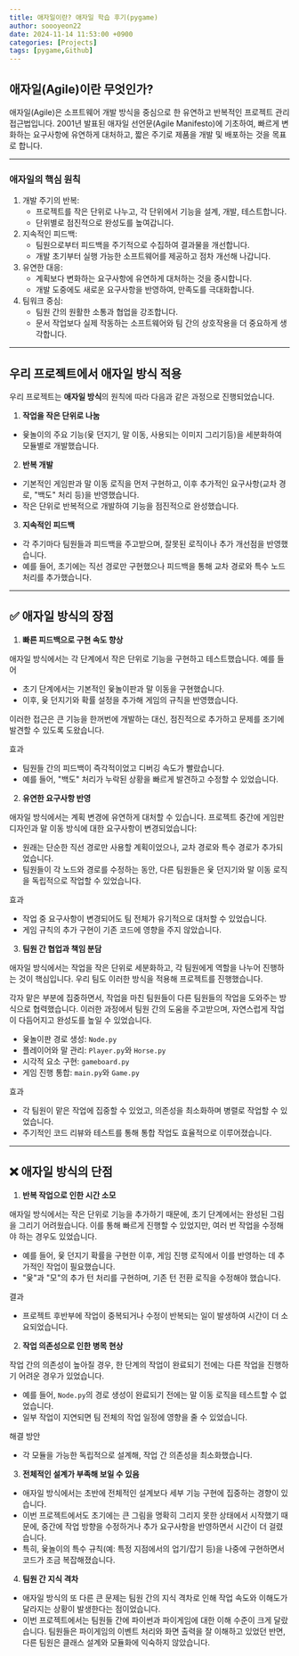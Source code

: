 ```yaml
---
title: 애자일이란? 애자일 학습 후기(pygame)
author: soooyeon22
date: 2024-11-14 11:53:00 +0900
categories: [Projects]
tags: [pygame,Github]
---
```


## 애자일(Agile)이란 무엇인가?

애자일(Agile)은 소프트웨어 개발 방식을 중심으로 한 유연하고 반복적인 프로젝트 관리 접근법입니다. 2001년 발표된 애자일 선언문(Agile Manifesto)에 기초하여, 빠르게 변화하는 요구사항에 유연하게 대처하고, 짧은 주기로 제품을 개발 및 배포하는 것을 목표로 합니다.

---

### **애자일의 핵심 원칙**

1. 개발 주기의 반복:
    - 프로젝트를 작은 단위로 나누고, 각 단위에서 기능을 설계, 개발, 테스트합니다.
    - 단위별로 점진적으로 완성도를 높여갑니다.
2. 지속적인 피드백:
    - 팀원으로부터 피드백을 주기적으로 수집하여 결과물을 개선합니다.
    - 개발 초기부터 실행 가능한 소프트웨어를 제공하고 점차 개선해 나갑니다.
3. 유연한 대응:
    - 계획보다 변화하는 요구사항에 유연하게 대처하는 것을 중시합니다.
    - 개발 도중에도 새로운 요구사항을 반영하여,  만족도를 극대화합니다.
4. 팀워크 중심:
    - 팀원 간의 원활한 소통과 협업을 강조합니다.
    - 문서 작업보다 실제 작동하는 소프트웨어와 팀 간의 상호작용을 더 중요하게 생각합니다.

---

## **우리 프로젝트에서 애자일 방식 적용**

우리 프로젝트는 **애자일 방식**의 원칙에 따라 다음과 같은 과정으로 진행되었습니다.

1. **작업을 작은 단위로 나눔**

- 윷놀이의 주요 기능(윷 던지기, 말 이동, 사용되는 이미지 그리기등)을 세분화하여 모듈별로 개발했습니다.

2. **반복 개발**

- 기본적인 게임판과 말 이동 로직을 먼저 구현하고, 이후 추가적인 요구사항(교차 경로, "백도" 처리 등)을 반영했습니다.
- 작은 단위로 반복적으로 개발하여 기능을 점진적으로 완성했습니다.

3. **지속적인 피드백**

- 각 주기마다 팀원들과 피드백을 주고받으며, 잘못된 로직이나 추가 개선점을 반영했습니다.
- 예를 들어, 초기에는 직선 경로만 구현했으나 피드백을 통해 교차 경로와 특수 노드 처리를 추가했습니다.

---

## **✅ 애자일 방식의 장점**

1. **빠른 피드백으로 구현 속도 향상**

애자일 방식에서는 각 단계에서 작은 단위로 기능을 구현하고 테스트했습니다. 예를 들어

- 초기 단계에서는 기본적인 윷놀이판과 말 이동을 구현했습니다.
- 이후, 윷 던지기와 확률 설정을 추가해 게임의 규칙을 반영했습니다.

이러한 접근은 큰 기능을 한꺼번에 개발하는 대신, 점진적으로 추가하고 문제를 조기에 발견할 수 있도록 도왔습니다.

효과

- 팀원들 간의 피드백이 즉각적이었고 디버깅 속도가 빨랐습니다.
- 예를 들어, "백도" 처리가 누락된 상황을 빠르게 발견하고 수정할 수 있었습니다.

2. **유연한 요구사항 반영**

애자일 방식에서는 계획 변경에 유연하게 대처할 수 있습니다. 프로젝트 중간에 게임판 디자인과 말 이동 방식에 대한 요구사항이 변경되었습니다:

- 원래는 단순한 직선 경로만 사용할 계획이었으나, 교차 경로와 특수 경로가 추가되었습니다.
- 팀원들이 각 노드와 경로를 수정하는 동안, 다른 팀원들은 윷 던지기와 말 이동 로직을 독립적으로 작업할 수 있었습니다.

효과

- 작업 중 요구사항이 변경되어도 팀 전체가 유기적으로 대처할 수 있었습니다.
- 게임 규칙의 추가 구현이 기존 코드에 영향을 주지 않았습니다.

3. **팀원 간 협업과 책임 분담**

애자일 방식에서는 작업을 작은 단위로 세분화하고, 각 팀원에게 역할을 나누어 진행하는 것이 핵심입니다. 우리 팀도 이러한 방식을 적용해 프로젝트를 진행했습니다.

각자 맡은 부분에 집중하면서, 작업을 마친 팀원들이 다른 팀원들의 작업을 도와주는 방식으로 협력했습니다. 이러한 과정에서 팀원 간의 도움을 주고받으며, 자연스럽게 작업이 다듬어지고 완성도를 높일 수 있었습니다.

- 윷놀이판 경로 생성: `Node.py`
- 플레이어와 말 관리: `Player.py`와 `Horse.py`
- 시각적 요소 구현: `gameboard.py`
- 게임 진행 통합: `main.py`와 `Game.py`

효과

- 각 팀원이 맡은 작업에 집중할 수 있었고, 의존성을 최소화하며 병렬로 작업할 수 있었습니다.
- 주기적인 코드 리뷰와 테스트를 통해 통합 작업도 효율적으로 이루어졌습니다.

---

## ❌ **애자일 방식의 단점**

1. **반복 작업으로 인한 시간 소모**

애자일 방식에서는 작은 단위로 기능을 추가하기 때문에, 초기 단계에서는 완성된 그림을 그리기 어려웠습니다. 이를 통해 빠르게 진행할 수 있었지만, 여러 번 작업을 수정해야 하는 경우도 있었습니다.

- 예를 들어, 윷 던지기 확률을 구현한 이후, 게임 진행 로직에서 이를 반영하는 데 추가적인 작업이 필요했습니다.
- "윷"과 "모"의 추가 턴 처리를 구현하며, 기존 턴 전환 로직을 수정해야 했습니다.

결과

- 프로젝트 후반부에 작업이 중복되거나 수정이 반복되는 일이 발생하여 시간이 더 소요되었습니다.

2. **작업 의존성으로 인한 병목 현상**

작업 간의 의존성이 높아질 경우, 한 단계의 작업이 완료되기 전에는 다른 작업을 진행하기 어려운 경우가 있었습니다.

- 예를 들어, `Node.py`의 경로 생성이 완료되기 전에는 말 이동 로직을 테스트할 수 없었습니다.
- 일부 작업이 지연되면 팀 전체의 작업 일정에 영향을 줄 수 있었습니다.

해결 방안

- 각 모듈을 가능한 독립적으로 설계해, 작업 간 의존성을 최소화했습니다.

3. **전체적인 설계가 부족해 보일 수 있음**

- 애자일 방식에서는 초반에 전체적인 설계보다 세부 기능 구현에 집중하는 경향이 있습니다.
- 이번 프로젝트에서도 초기에는 큰 그림을 명확히 그리지 못한 상태에서 시작했기 때문에, 중간에 작업 방향을 수정하거나 추가 요구사항을 반영하면서 시간이 더 걸렸습니다.
- 특히, 윷놀이의 특수 규칙(예: 특정 지점에서의 업기/잡기 등)을 나중에 구현하면서 코드가 조금 복잡해졌습니다.

4. **팀원 간 지식 격차**

- 애자일 방식의 또 다른 큰 문제는 팀원 간의 지식 격차로 인해 작업 속도와 이해도가 달라지는 상황이 발생한다는 점이었습니다.
- 이번 프로젝트에서는 팀원들 간에 파이썬과 파이게임에 대한 이해 수준이 크게 달랐습니다.  팀원들은 파이게임의 이벤트 처리와 화면 출력을 잘 이해하고 있었던 반면, 다른 팀원은 클래스 설계와 모듈화에 익숙하지 않았습니다.